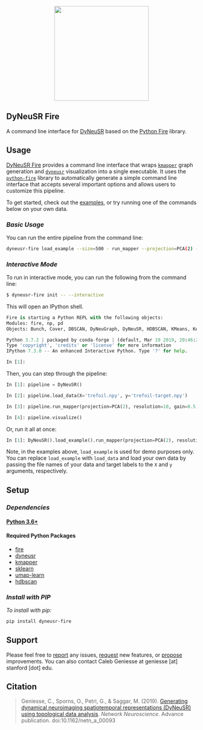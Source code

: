

<p align="center">
<a href="https://braindynamicslab.github.io/dyneusr/">
<img src="https://raw.githubusercontent.com/braindynamicslab/dyneusr/master/docs/assets/logo.png" height="250">
</a>
</p>


## **DyNeuSR Fire**

A command line interface for [DyNeuSR](https://braindynamicslab.github.io/dyneusr/) based on the [Python Fire](https://github.com/google/python-fire) library. 



## **Usage**

[DyNeuSR Fire](https://braindynamicslab.github.io/dyneusr-fire) provides a command line interface that wraps [`kmapper`](kepler-mapper.scikit-tda.org) graph generation and [`dyneusr`](https://braindynamicslab.github.io/dyneusr) visualization into a single executable. It uses the [`python-fire`](https://github.com/google/python-fire) library to automatically generate a simple command line interface that accepts several important options and allows users to customize this pipeline.

To get started, check out the [examples](https://github.com/braindynamicslab/dyneusr-fire/tree/master/examples/), or try running one of the commands below on your own data.


### **_Basic Usage_** 

You can run the entire pipeline from the command line:
```bash
dyneusr-fire load_example --size=500 - run_mapper --projection=PCA(2) --resolution=10 --gain=0.5 - visualize
```


### **_Interactive Mode_** 

To run in interactive mode, you can run the following from the command line:
```bash
$ dyneusr-fire init -- --interactive
```

This will open an IPython shell.
```python
Fire is starting a Python REPL with the following objects:
Modules: fire, np, pd
Objects: Bunch, Cover, DBSCAN, DyNeuGraph, DyNeuSR, HDBSCAN, KMeans, KeplerMapper, MinMaxScaler, PCA, StandardScaler, TSNE, UMAP, check_estimator, component, f, result, self, trace

Python 3.7.2 | packaged by conda-forge | (default, Mar 19 2019, 20:46:22) 
Type 'copyright', 'credits' or 'license' for more information
IPython 7.3.0 -- An enhanced Interactive Python. Type '?' for help.

In [1]:                                                               
```

Then, you can step through the pipeline:
```python
In [1]: pipeline = DyNeuSR()

In [2]: pipeline.load_data(X='trefoil.npy', y='trefoil-target.npy')

In [3]: pipeline.run_mapper(projection=PCA(2), resolution=10, gain=0.5, clusterer=DBSCAN())

In [4]: pipeline.visualize()

```

Or, run it all at once:
```python
In [1]: DyNeuSR().load_example().run_mapper(projection=PCA(2), resolution=10, gain=0.5, clusterer=DBSCAN()).visualize()
```

Note, in the examples above, `load_example` is used for demo purposes only. You can replace `load_example` with `load_data` and load your own data by passing the file names of your data and target labels to the `X` and `y` arguments, respectively.




## **Setup**

### **_Dependencies_**

#### [Python 3.6+](https://www.python.org/)

#### Required Python Packages
* [fire](https://github.com/google/python-fire)
* [dyneusr](https://braindynamicslab.github.io/dyneusr)
* [kmapper](kepler-mapper.scikit-tda.org)
* [sklearn](https://scikit-learn.org/)
* [umap-learn](https://github.com/lmcinnes/umap)
* [hdbscan](https://github.com/scikit-learn-contrib/hdbscan)


### **_Install with PIP_**

_To install with pip:_
```bash
pip install dyneusr-fire
```


## **Support**

Please feel free to [report](https://github.com/braindynamicslab/dyneusr-fire/issues/new) any issues, [request](https://github.com/braindynamicslab/dyneusr-fire/issues/new) new features, or [propose](https://github.com/braindynamicslab/dyneusr-fire/compare) improvements. You can also contact Caleb Geniesse at geniesse [at] stanford [dot] edu.



## **Citation**

> Geniesse, C., Sporns, O., Petri, G., & Saggar, M. (2019). [Generating dynamical neuroimaging spatiotemporal representations (DyNeuSR) using topological data analysis](https://www.mitpressjournals.org/doi/abs/10.1162/netn_a_00093). *Network Neuroscience*. Advance publication. doi:10.1162/netn_a_00093
